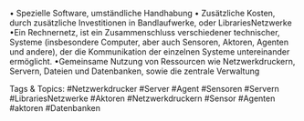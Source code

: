 • Spezielle Software, umständliche Handhabung
• Zusätzliche Kosten, durch zusätzliche Investitionen in Bandlaufwerke, oder LibrariesNetzwerke
•Ein Rechnernetz, ist ein Zusammenschluss verschiedener technischer, Systeme (insbesondere Computer, aber auch Sensoren, 
Aktoren, Agenten und andere), der die Kommunikation der einzelnen Systeme untereinander ermöglicht. 
•Gemeinsame Nutzung von Ressourcen wie Netzwerkdruckern, Servern, Dateien und Datenbanken, sowie die  zentrale Verwaltung 

   Tags & Topics:
   #Netzwerkdrucker
   #Server
   #Agent
   #Sensoren
   #Servern
   #LibrariesNetzwerke
   #Aktoren
   #Netzwerkdruckern
   #Sensor
   #Agenten
   #aktoren
   #Datenbanken